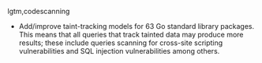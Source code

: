 lgtm,codescanning
* Add/improve taint-tracking models for 63 Go standard library packages. This means that all queries that track tainted data may produce more results; these include queries scanning for cross-site scripting vulnerabilities and SQL injection vulnerabilities among others.
